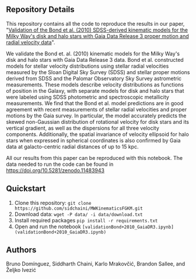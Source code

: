 ## Repository Details
This repository contains all the code to reproduce the results in our paper, "[Validation of the Bond et al. (2010) SDSS-derived kinematic models for the Milky Way's disk and halo stars with Gaia Data Release 3 proper motion and radial velocity data](https://arxiv.org/abs/2406.03541)".

We validate the Bond et. al. (2010) kinematic models for the Milky Way's disk and halo stars with Gaia Data Release 3 data. Bond et al. constructed models for stellar velocity distributions using stellar radial velocities measured by the Sloan Digital Sky Survey (SDSS) and stellar proper motions derived from SDSS and the Palomar Observatory Sky Survey astrometric measurements. These models describe velocity distributions as functions of position in the Galaxy, with separate models for disk and halo stars that were labeled using SDSS photometric and spectroscopic metallicity measurements. We find that the Bond et al. model predictions are in good agreement with recent measurements of stellar radial velocities and proper motions by the Gaia survey. In particular, the model accurately predicts the skewed non-Gaussian distribution of rotational velocity for disk stars and its vertical gradient, as well as the dispersions for all three velocity components. Additionally, the spatial invariance of velocity ellipsoid for halo stars when expressed in spherical coordinates is also confirmed by Gaia data at galacto-centric radial distances of up to 15 kpc.

All our results from this paper can be reproduced with this notebook. The data needed to run the code can be found in https://doi.org/10.5281/zenodo.11483943

## Quickstart
1. Clone this repository: ```git clone https://github.com/sidchaini/MWKinematicsFGKM.git```
2. Download data: ```wget -P data/ -i data/download.txt```
3. Install required packages ```pip install -r requirements.txt```
4. Open and run the notebook ```[validationBond+2010_GaiaDR3.ipynb](validationBond+2010_GaiaDR3.ipynb)```

## Authors
Bruno Domínguez, Siddharth Chaini, Karlo Mrakovčić, Brandon Sallee, and Željko Ivezić



